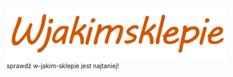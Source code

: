 ![alt text](https://github.com/Blaz1q/wjakimsklepie/blob/main/wjakimsklepielogo.png)
sprawdź w-jakim-sklepie jest najtaniej!
